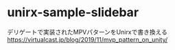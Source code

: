 # unirx-sample-slidebar

デリゲートで実装されたMPVパターンをUnirxで書き換える
https://virtualcast.jp/blog/2019/11/mvp_pattern_on_unity/
